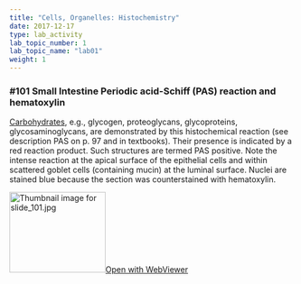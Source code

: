 ```yaml
---
title: "Cells, Organelles: Histochemistry"
date: 2017-12-17
type: lab_activity
lab_topic_number: 1
lab_topic_name: "lab01"
weight: 1
---
```

<div class="entrybody">
						<h3>#101 Small Intestine Periodic acid-Schiff (PAS) reaction and hematoxylin</h3>

<p><u>Carbohydrates</u>, e.g., glycogen, proteoglycans, glycoproteins, glycosaminoglycans, are demonstrated by this histochemical reaction  (see description <span class="caps">PAS </span>on p. 97 and in textbooks).  Their presence is indicated by a red reaction product.  Such structures are termed <span class="caps">PAS </span>positive.  Note the intense reaction at the apical surface of the epithelial cells and within scattered goblet cells (containing mucin) at the luminal surface.  Nuclei are stained blue because the section was counterstained with hematoxylin.  </p>

<div class="thumbnail"> <a href="https://histologylab.ctl.columbia.edu/slides/slide101/" target="_blank"><img alt="Thumbnail image for slide_101.jpg" src="/assets/images/slide_101-thumb-170x143-1629.jpg" width="170" height="143" class="mt-image-left"></a><a href="https://histologylab.ctl.columbia.edu/slides/slide101/" target="_blank">Open with WebViewer</a></div>
</div>

